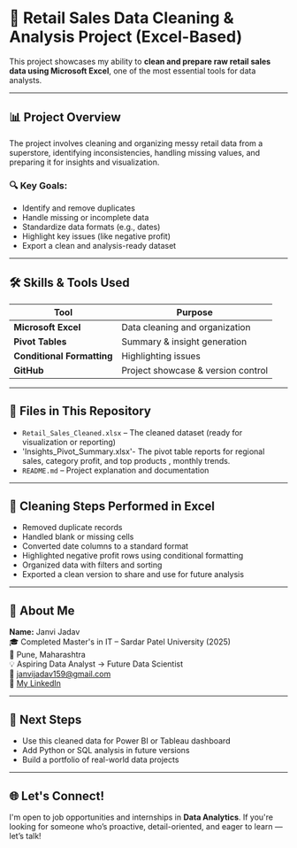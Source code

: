 
# 🧹 Retail Sales Data Cleaning & Analysis Project (Excel-Based)

This project showcases my ability to **clean and prepare raw retail sales data using Microsoft Excel**, one of the most essential tools for data analysts.

---

## 📊 Project Overview

The project involves cleaning and organizing messy retail data from a superstore, identifying inconsistencies, handling missing values, and preparing it for insights and visualization.

### 🔍 Key Goals:
- Identify and remove duplicates
- Handle missing or incomplete data
- Standardize data formats (e.g., dates)
- Highlight key issues (like negative profit)
- Export a clean and analysis-ready dataset

---

## 🛠 Skills & Tools Used

| Tool | Purpose |
|------|---------|
| **Microsoft Excel** | Data cleaning and organization |
| **Pivot Tables** | Summary & insight generation |
| **Conditional Formatting** | Highlighting issues |
| **GitHub** | Project showcase & version control |

---

## 📁 Files in This Repository

- `Retail_Sales_Cleaned.xlsx` – The cleaned dataset (ready for visualization or reporting)
- 'Insights_Pivot_Summary.xlsx'- The pivot table reports for regional sales, category profit, and top products , monthly trends. 
- `README.md` – Project explanation and documentation

---

## 🔧 Cleaning Steps Performed in Excel

- Removed duplicate records
- Handled blank or missing cells
- Converted date columns to a standard format
- Highlighted negative profit rows using conditional formatting
- Organized data with filters and sorting
- Exported a clean version to share and use for future analysis

---

## 💼 About Me

**Name:** Janvi Jadav  
🎓 Completed Master's in IT – Sardar Patel University (2025)  
📍 Pune, Maharashtra  
💡 Aspiring Data Analyst → Future Data Scientist  
📧 janvijadav159@gmail.com  
🔗 [My LinkedIn](https://www.linkedin.com/in/janvi-jadav-6a5a57231)

---

## 📌 Next Steps

- Use this cleaned data for Power BI or Tableau dashboard
- Add Python or SQL analysis in future versions
- Build a portfolio of real-world data projects

---

## 🌐 Let's Connect!

I'm open to job opportunities and internships in **Data Analytics**. If you're looking for someone who’s proactive, detail-oriented, and eager to learn — let’s talk!

